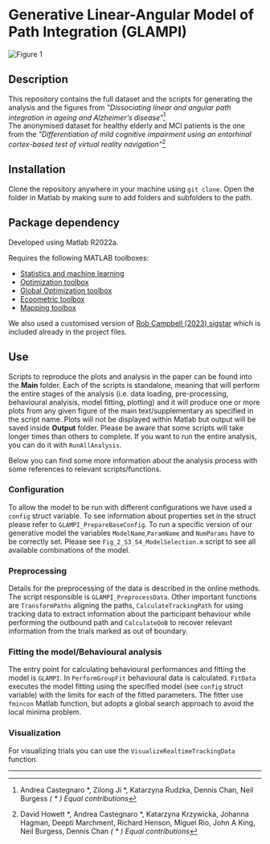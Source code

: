 Generative Linear-Angular Model of Path Integration (GLAMPI)  
======

![Figure 1](https://github.com/Lenakeiz/GenerativeLinearAngularModelPathIntegration/blob/main/Images/Fig1a.png)

## Description 
This repository contains the full dataset and the scripts for generating the analysis and the figures from _"Dissociating linear and angular path integration in ageing and Alzheimer’s disease"_[^1]  
The anonymised dataset for healthy elderly and MCI patients is the one from the _"Differentiation of mild cognitive impairment using an entorhinal cortex-based test of virtual reality navigation"_[^2]

## Installation
Clone the repository anywhere in your machine using `git clone`. 
Open the folder in Matlab by making sure to add folders and subfolders to the path.

## Package dependency
Developed using Matlab R2022a.

Requires the following MATLAB toolboxes:

- [Statistics and machine learning](https://uk.mathworks.com/products/statistics.html)
- [Optimization toolbox](https://uk.mathworks.com/products/optimization.html)
- [Global Optimization toolbox](https://uk.mathworks.com/products/global-optimization.html?s_tid=srchtitle_Global%20Optimization%20Toolbox_1)
- [Ecoometric toolbox](https://uk.mathworks.com/products/econometrics.html?s_tid=srchtitle_econometrics%20toolbox_1)
- [Mapping toolbox](https://uk.mathworks.com/products/mapping.html)

We also used a customised version of [Rob Campbell (2023) sigstar](https://github.com/raacampbell/sigstar) which is included already in the project files.

## Use
Scripts to reproduce the plots and analysis in the paper can be found into the **Main** folder. 
Each of the scripts is standalone, meaning that will perform the entire stages of the analysis (i.e. data loading, pre-processing, behavioural analyisis, model fitting, plotting) and it will produce one or more plots from any given figure of the main text/supplementary as specified in the script name. 
Plots will not be displayed within Matlab but output will be saved inside **Output** folder.
Please be aware that some scripts will take longer times than others to complete. If you want to run the entire analysis, you can do it with `RunAllAnalysis`. 

Below you can find some more information about the analysis process with some references to relevant scripts/functions.

### Configuration

To allow the model to be run with different configurations we have used a `config` struct variable. To see information about properties set in the struct please refer to `GLAMPI_PrepareBaseConfig`. To run a specific version of our generative model the variables `ModelName`,`ParamName` and `NumParams` have to be correctly set. Please see `Fig_2_S3_S4_ModelSelection.m` script to see all available combinations of the model.

### Preprocessing 

Details for the preprocessing of the data is described in the online methods. The script responsible is `GLAMPI_PreprocessData`. Other important functions are `TransformPaths` aligning the paths, `CalculateTrackingPath` for using tracking data to extract information about the participant behaviour while performing the outbound path and `CalculateOoB` to recover relevant information from the trials marked as out of boundary.

### Fitting the model/Behavioural analysis

The entry point for calculating behavioural performances and fitting the model is `GLAMPI`. In `PerformGroupFit` behavioural data is calculated. `FitData` executes the model fitting using the specified model (see `config` struct variable) with the limits for each of the fitted parameters. The fitter use `fmincon` Matlab function, but adopts a global search approach to avoid the local minima problem.

### Visualization
For visualizing trials you can use the `VisualizeRealtimeTrackingData` function.

---
[^1]: Andrea Castegnaro *, Zilong Ji *, Katarzyna Rudzka, Dennis Chan, Neil Burgess _( * ) Equal contributions_

[^2]: David Howett *, Andrea Castegnaro *, Katarzyna Krzywicka, Johanna Hagman, Deepti Marchment, Richard Henson, Miguel Rio, John A King, Neil Burgess, Dennis Chan _( * ) Equal contributions_